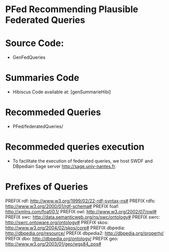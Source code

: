 # PFed Recommending Plausible Federated Queries 

# Source Code:
- GenFedQueries

# Summaries Code
- Hibiscus Code available at: [genSummarieHibi]

# Recommeded Queries
-  PFed/federatedQueries/

# Recommeded queries execution 
- To facilitate the execution of federated queries, we host  SWDF and DBpediain  Sage server 
 http://sage.univ-nantes.fr. 
 
 # Prefixes of Queries
PREFIX rdf: <http://www.w3.org/1999/02/22-rdf-syntax-ns#>
PREFIX rdfs: <http://www.w3.org/2000/01/rdf-schema#>
PREFIX foaf: <http://xmlns.com/foaf/0.1/>
PREFIX owl: <http://www.w3.org/2002/07/owl#>
PREFIX swc: <http://data.semanticweb.org/ns/swc/ontology#>
PREFIX swrc: <http://swrc.ontoware.org/ontology#>
PREFIX skos: <http://www.w3.org/2004/02/skos/core#>
PREFIX dbpedia: <http://dbpedia.org/resource/>
PREFIX dbpedia2: <http://dbpedia.org/property/>
PREFIX dbo: <http://dbpedia.org/ontology/>
PREFIX geo: <http://www.w3.org/2003/01/geo/wgs84_pos#>
